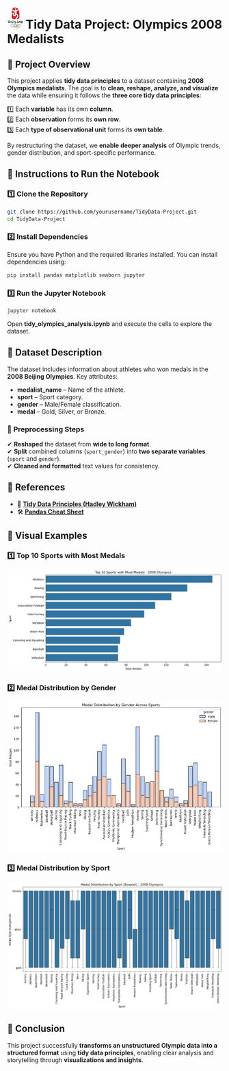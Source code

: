 # <img src="images/2008_Summer_Olympics_logo.png" height = "50"> Tidy Data Project: Olympics 2008 Medalists               

## 📌 Project Overview
This project applies **tidy data principles** to a dataset containing **2008 Olympics medalists**. The goal is to **clean, reshape, analyze, and visualize** the data while ensuring it follows the **three core tidy data principles**:

1️⃣ Each **variable** has its own **column**.  
2️⃣ Each **observation** forms its **own row**.  
3️⃣ Each **type of observational unit** forms its **own table**.  

By restructuring the dataset, we **enable deeper analysis** of Olympic trends, gender distribution, and sport-specific performance.


## 📌 Instructions to Run the Notebook

### 1️⃣ **Clone the Repository**
```bash
git clone https://github.com/yourusername/TidyData-Project.git
cd TidyData-Project
```

### 2️⃣ **Install Dependencies**
Ensure you have Python and the required libraries installed. You can install dependencies using:
```bash
pip install pandas matplotlib seaborn jupyter
```

### 3️⃣ **Run the Jupyter Notebook**
```bash
jupyter notebook
```
Open **tidy_olympics_analysis.ipynb** and execute the cells to explore the dataset.


## 📌 Dataset Description

The dataset includes information about athletes who won medals in the **2008 Beijing Olympics**. Key attributes:

- **medalist_name** – Name of the athlete.  
- **sport** – Sport category.  
- **gender** – Male/Female classification.  
- **medal** – Gold, Silver, or Bronze.  

### 🔹 **Preprocessing Steps**
✔ **Reshaped** the dataset from **wide to long format**.  
✔ **Split** combined columns (`sport_gender`) into **two separate variables** (`sport` and `gender`).  
✔ **Cleaned and formatted** text values for consistency.  


## 📌 References
- 📄 **[Tidy Data Principles (Hadley Wickham)](https://vita.had.co.nz/papers/tidy-data.pdf)**
- 🛠️ **[Pandas Cheat Sheet](https://pandas.pydata.org/Pandas_Cheat_Sheet.pdf)**


## 📌 Visual Examples

### **1️⃣ Top 10 Sports with Most Medals**
![Top Sports Bar Chart](images/Top%2010%20with%20Most%20Medals.png)

### **2️⃣ Medal Distribution by Gender**
![Medal Gender Distribution](images/Medal%20Distribution%20by%20Gender.png)

### **3️⃣ Medal Distribution by Sport**
![Medal Sport Distribution](images/Medal%20Distribution%20by%20Sport.png)


## 📌 Conclusion
This project successfully **transforms an unstructured Olympic data into a structured format** using **tidy data principles**, enabling clear analysis and storytelling through **visualizations and insights**.